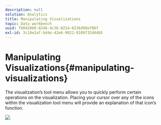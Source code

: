 ```yaml
---
description: null
solution: Analytics
title: Manipulating Visualizations
topic: Data workbench
uuid: f60428b0-8246-4c3b-8214-0236d98ef06f
exl-id: 3c19e2af-bd4e-42e6-9022-9109f32d44b5
---
```

# Manipulating Visualizations{#manipulating-visualizations}

The visualization’s tool menu allows you to quickly perform certain operations on the visualization. Placing your cursor over any of the icons within the visualization tool menu will provide an explanation of that icon’s function.

![](assets/manipulate_visual.png)
